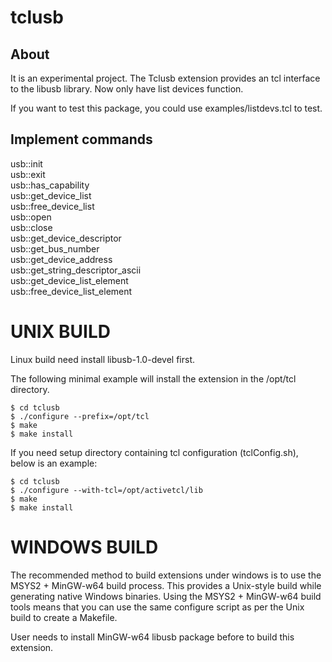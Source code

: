 tclusb
=====

## About

It is an experimental project.
The Tclusb extension provides an tcl interface to the libusb library.
Now only have list devices function.

If you want to test this package, you could use examples/listdevs.tcl
to test.


## Implement commands

usb::init  
usb::exit  
usb::has_capability  
usb::get_device_list  
usb::free_device_list  
usb::open  
usb::close  
usb::get_device_descriptor  
usb::get_bus_number  
usb::get_device_address  
usb::get_string_descriptor_ascii  
usb::get_device_list_element  
usb::free_device_list_element  


UNIX BUILD
=====

Linux build need install libusb-1.0-devel first.

The following minimal example will install the extension in the /opt/tcl
directory.

    $ cd tclusb
    $ ./configure --prefix=/opt/tcl
    $ make
    $ make install

If you need setup directory containing tcl configuration (tclConfig.sh),
below is an example:

    $ cd tclusb
    $ ./configure --with-tcl=/opt/activetcl/lib
    $ make
    $ make install


WINDOWS BUILD
=====

The recommended method to build extensions under windows is to use the
MSYS2 + MinGW-w64 build process. This provides a Unix-style build while
generating native Windows binaries. Using the MSYS2 + MinGW-w64 build tools
means that you can use the same configure script as per the Unix build
to create a Makefile.

User needs to install MinGW-w64 libusb package before to build this
extension.


